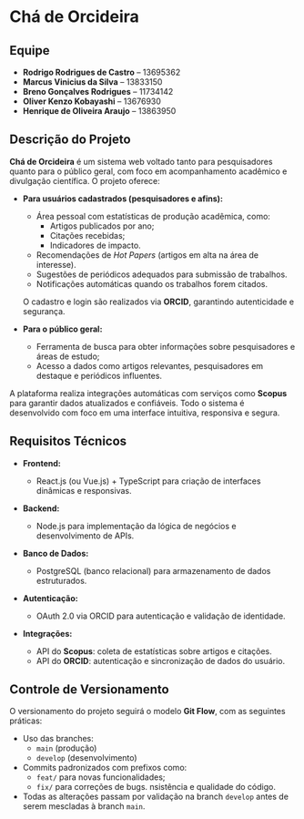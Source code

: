 # Chá de Orcideira

## Equipe

- **Rodrigo Rodrigues de Castro** – 13695362
- **Marcus Vinicius da Silva** – 13833150
- **Breno Gonçalves Rodrigues** – 11734142
- **Oliver Kenzo Kobayashi** – 13676930
- **Henrique de Oliveira Araujo** – 13863950

##
## Descrição do Projeto

**Chá de Orcideira** é um sistema web voltado tanto para pesquisadores quanto para o público geral, com foco em acompanhamento acadêmico e divulgação científica. O projeto oferece:

- **Para usuários cadastrados (pesquisadores e afins):**

  - Área pessoal com estatísticas de produção acadêmica, como:
    - Artigos publicados por ano;
    - Citações recebidas;
    - Indicadores de impacto.
  - Recomendações de *Hot Papers* (artigos em alta na área de interesse).
  - Sugestões de periódicos adequados para submissão de trabalhos.
  - Notificações automáticas quando os trabalhos forem citados.

  O cadastro e login são realizados via **ORCID**, garantindo autenticidade e segurança.
- **Para o público geral:**

  - Ferramenta de busca para obter informações sobre pesquisadores e áreas de estudo;
  - Acesso a dados como artigos relevantes, pesquisadores em destaque e periódicos influentes.

A plataforma realiza integrações automáticas com serviços como **Scopus** para garantir dados atualizados e confiáveis. Todo o sistema é desenvolvido com foco em uma interface intuitiva, responsiva e segura.

## Requisitos Técnicos

- **Frontend:**

  - React.js (ou Vue.js) + TypeScript para criação de interfaces dinâmicas e responsivas.
- **Backend:**

  - Node.js para implementação da lógica de negócios e desenvolvimento de APIs.
- **Banco de Dados:**

  - PostgreSQL (banco relacional) para armazenamento de dados estruturados.
- **Autenticação:**

  - OAuth 2.0 via ORCID para autenticação e validação de identidade.
- **Integrações:**

  - API do **Scopus**: coleta de estatísticas sobre artigos e citações.
  - API do **ORCID**: autenticação e sincronização de dados do usuário.

## Controle de Versionamento

O versionamento do projeto seguirá o modelo **Git Flow**, com as seguintes práticas:

- Uso das branches:
  - `main` (produção)
  - `develop` (desenvolvimento)
- Commits padronizados com prefixos como:
  - `feat/` para novas funcionalidades;
  - `fix/` para correções de bugs.
    nsistência e qualidade do código.
- Todas as alterações passam por validação na branch `develop` antes de serem mescladas à branch `main`.
